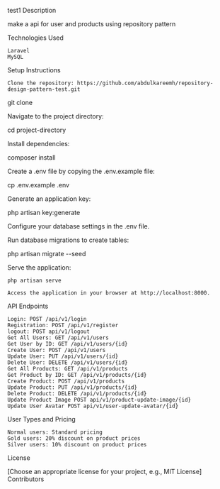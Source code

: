 test1
Description

make a api for user and products using repository pattern 


Technologies Used

    Laravel
    MySQL

Setup Instructions

    Clone the repository: https://github.com/abdulkareemh/repository-design-pattern-test.git

   

git clone 

Navigate to the project directory:



cd project-directory

Install dependencies:



composer install

Create a .env file by copying the .env.example file:



cp .env.example .env

Generate an application key:



php artisan key:generate

Configure your database settings in the .env file.

Run database migrations to create tables:



php artisan migrate --seed

Serve the application:



    php artisan serve

    Access the application in your browser at http://localhost:8000.

API Endpoints

    Login: POST /api/v1/login
    Registration: POST /api/v1/register
    logout: POST api/v1/logout
    Get All Users: GET /api/v1/users
    Get User by ID: GET /api/v1/users/{id}
    Create User: POST /api/v1/users
    Update User: PUT /api/v1/users/{id}
    Delete User: DELETE /api/v1/users/{id}
    Get All Products: GET /api/v1/products
    Get Product by ID: GET /api/v1/products/{id}
    Create Product: POST /api/v1/products
    Update Product: PUT /api/v1/products/{id}
    Delete Product: DELETE /api/v1/products/{id}
    Update Product Image POST api/v1/product-update-image/{id}
    Update User Avatar POST api/v1/user-update-avatar/{id}


User Types and Pricing

    Normal users: Standard pricing
    Gold users: 20% discount on product prices
    Silver users: 10% discount on product prices


License

[Choose an appropriate license for your project, e.g., MIT License]
Contributors